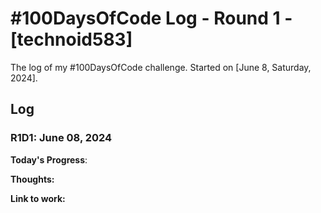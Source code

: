 # #100DaysOfCode Log - Round 1 - [technoid583]

The log of my #100DaysOfCode challenge. Started on [June 8, Saturday, 2024].

## Log

### R1D1: June 08, 2024

**Today's Progress**: 

**Thoughts:** 

**Link to work:** []()
